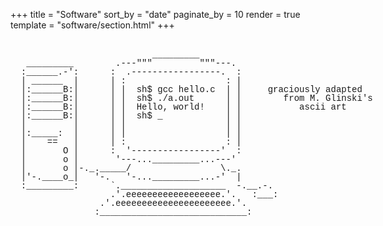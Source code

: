 +++
title = "Software"
sort_by = "date"
paginate_by = 10
render = true
template = "software/section.html"
+++


<pre style="font-family:'Courier New'; white-space:pre; overflow-x:visible; background:none; border:none; line-height:1; display:table; margin:2rem auto;">
                           _________
   _________        .---"""         """---.
  :______.-':      :  .-----------------.  :
  | ______  |      | :                   : |
  |:______B:|      | |  sh$ gcc hello.c  | |     graciously adapted
  |:______B:|      | |  sh$ ./a.out      | |        from M. Glinski's
  |:______B:|      | |  Hello, world!    | |           ascii art
  |:______B:|      | |  sh$ _            | |
  |         |      | |                   | |
  |:_____:  |      | |                   | |
  |    ==   |      | :                   : |
  |       O |      :  '-----------------'  :
  |       o |       '---..._________...---'
  |       o |-._._____/                 \._.
  |'-.____o_|   '-.   '-..._________...-'  |
  :_________:      `.____________________  -.__.-.
                   .'.eeeeeeeeeeeeeeeeee.'.   :___:
                 .'.eeeeeeeeeeeeeeeeeeeeee.'.
                :____________________________:



</pre>
